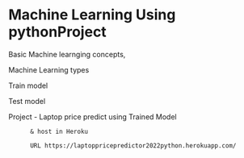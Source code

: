 # Machine Learning Using pythonProject

Basic Machine learnging concepts,

Machine Learning types

Train  model

Test  model

Project - Laptop price predict using Trained Model

          & host in Heroku
          
          URL https://laptoppricepredictor2022python.herokuapp.com/

